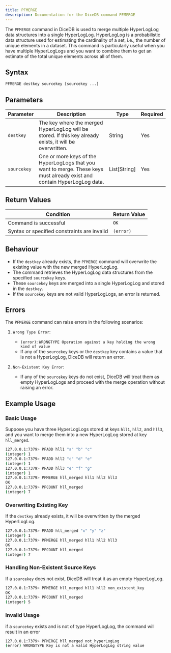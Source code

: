 ```yaml
---
title: PFMERGE
description: Documentation for the DiceDB command PFMERGE
---
```


The `PFMERGE` command in DiceDB is used to merge multiple HyperLogLog data structures into a single HyperLogLog. HyperLogLog is a probabilistic data structure used for estimating the cardinality of a set, i.e., the number of unique elements in a dataset. This command is particularly useful when you have multiple HyperLogLogs and you want to combine them to get an estimate of the total unique elements across all of them.

## Syntax

```bash
PFMERGE destkey sourcekey [sourcekey ...]
```

## Parameters

| Parameter   | Description                                                                                                              | Type         | Required |
| ----------- | ------------------------------------------------------------------------------------------------------------------------ | ------------ | -------- |
| `destkey`   | The key where the merged HyperLogLog will be stored. If this key already exists, it will be overwritten.                 | String       | Yes      |
| `sourcekey` | One or more keys of the HyperLogLogs that you want to merge. These keys must already exist and contain HyperLogLog data. | List[String] | Yes      |

## Return Values

| Condition                                   | Return Value |
| ------------------------------------------- | ------------ |
| Command is successful                       | `OK`         |
| Syntax or specified constraints are invalid | `(error)`    |

## Behaviour

- If the `destkey` already exists, the `PFMERGE` command will overwrite the existing value with the new merged HyperLogLog.
- The command retrieves the HyperLogLog data structures from the specified `sourcekey` keys.
- These `sourcekey` keys are merged into a single HyperLogLog and stored in the `destkey`.
- If the `sourcekey` keys are not valid HyperLogLogs, an error is returned.

## Errors

The `PFMERGE` command can raise errors in the following scenarios:

1. `Wrong Type Error`:
   - `(error)`: `WRONGTYPE Operation against a key holding the wrong kind of value`
   - If any of the `sourcekey` keys or the `destkey` key contains a value that is not a HyperLogLog, DiceDB will return an error.

2. `Non-Existent Key Error`: 
   - If any of the `sourcekey` keys do not exist, DiceDB will treat them as empty HyperLogLogs and proceed with the merge operation without raising an error.

## Example Usage

### Basic Usage

Suppose you have three HyperLogLogs stored at keys `hll1`, `hll2`, and `hll3`, and you want to merge them into a new HyperLogLog stored at key `hll_merged`.

```bash
127.0.0.1:7379> PFADD hll1 "a" "b" "c"
(integer) 1
127.0.0.1:7379> PFADD hll2 "c" "d" "e"
(integer) 1
127.0.0.1:7379> PFADD hll3 "e" "f" "g"
(integer) 1
127.0.0.1:7379> PFMERGE hll_merged hll1 hll2 hll3
OK
127.0.0.1:7379> PFCOUNT hll_merged
(integer) 7
```

### Overwriting Existing Key

If the `destkey` already exists, it will be overwritten by the merged HyperLogLog.

```bash
127.0.0.1:7379> PFADD hll_merged "x" "y" "z"
(integer) 1
127.0.0.1:7379> PFMERGE hll_merged hll1 hll2 hll3
OK
127.0.0.1:7379> PFCOUNT hll_merged
(integer) 7
```

### Handling Non-Existent Source Keys

If a `sourcekey` does not exist, DiceDB will treat it as an empty HyperLogLog.

```bash
127.0.0.1:7379> PFMERGE hll_merged hll1 hll2 non_existent_key
OK
127.0.0.1:7379> PFCOUNT hll_merged
(integer) 5
```

### Invalid Usage

if a `sourcekey` exists and is not of type HyperLogLog, the command will result in an error

```bash
127.0.0.1:7379> PFMERGE hll_merged not_hyperLogLog
(error) WRONGTYPE Key is not a valid HyperLogLog string value
```
